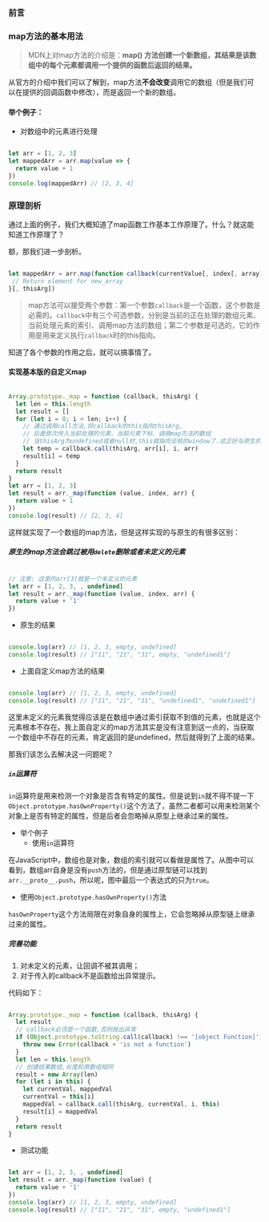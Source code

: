 ### 前言

### map方法的基本用法

> MDN上对map方法的介绍是：**map() 方法创建一个新数组，其结果是该数组中的每个元素都调用一个提供的函数后返回的结果。**

从官方的介绍中我们可以了解到，map方法**不会改变**调用它的数组（但是我们可以在提供的回调函数中修改），而是返回一个新的数组。



#### 举个例子：

- 对数组中的元素进行处理

```javascript

let arr = [1, 2, 3]
let mappedArr = arr.map(value => {
  return value + 1
})
console.log(mappedArr) // [2, 3, 4]

```

### 原理剖析
通过上面的例子，我们大概知道了map函数工作基本工作原理了。什么？就这能知道工作原理了？

额，那我们进一步剖析。


```javascript

let mappedArr = arr.map(function callback(currentValue[, index[, array]]) {
 // Return element for new_array 
}[, thisArg])

```

> map方法可以接受两个参数：第一个参数`callback`是一个函数，这个参数是必需的。`callback`中有三个可选参数，分别是当前的正在处理的数组元素、当前处理元素的索引、调用map方法的数组；第二个参数是可选的，它的作用是用来定义执行`callback`时的this指向。

知道了各个参数的作用之后，就可以搞事情了。

#### 实现基本版的自定义map

```javascript

Array.prototype._map = function (callback, thisArg) {
  let len = this.length
  let result = []
  for (let i = 0; i < len; i++) {
    // 通过调用call方法,将callback的this指向thisArg,
    // 后面依次传入当前处理的元素、当前元素下标、调用map方法的数组
    // 当thisArg为undefined或者null时,this就指向全局的window了.这正好与原生的map方法一致.
    let temp = callback.call(thisArg, arr[i], i, arr)
    result[i] = temp
  }
  return result
}
let arr = [1, 2, 3]
let result = arr._map(function (value, index, arr) {
  return value + 1
})
console.log(result) // [2, 3, 4]

```

这样就实现了一个数组的map方法，但是这样实现的与原生的有很多区别：

##### 原生的map方法会跳过被用`delete`删除或者未定义的元素


```javascript

// 注意: 这里的arr[3]就是一个未定义的元素
let arr = [1, 2, 3, , undefined]
let result = arr._map(function (value, index, arr) {
  return value + '1'
})

```


- 原生的结果

```javascript

console.log(arr) // [1, 2, 3, empty, undefined]
console.log(result) // ["11", "21", "31", empty, "undefined1"]

```

- 上面自定义map方法的结果

```javascript

console.log(arr) // [1, 2, 3, empty, undefined]
console.log(result) // ["11", "21", "31", "undefined1", "undefined1"]

```

这里未定义的元素我觉得应该是在数组中通过索引获取不到值的元素，也就是这个元素根本不存在。我上面自定义的map方法其实是没有注意到这一点的，当获取一个数组中不存在的元素，肯定返回的是undefined，然后就得到了上面的结果。

那我们该怎么去解决这一问题呢？

##### `in`运算符

`in`运算符是用来检测一个对象是否含有特定的属性。但是说到`in`就不得不提一下`Object.prototype.hasOwnProperty()`这个方法了，虽然二者都可以用来检测某个对象上是否有特定的属性，但是后者会忽略掉从原型上继承过来的属性。

- 举个例子
  - 使用`in`运算符

在JavaScript中，数组也是对象，数组的索引就可以看做是属性了。从图中可以看到，数组arr自身是没有`push`方法的，但是通过原型链可以找到`arr.__proto__.push`，所以呢，图中最后一个表达式的只为`true`。
  - 使用`Object.prototype.hasOwnProperty()`方法


`hasOwnProperty`这个方法局限在对象自身的属性上，它会忽略掉从原型链上继承过来的属性。

##### 完善功能

1. 对未定义的元素，让回调不被其调用；
2. 对于传入的callback不是函数给出异常提示。

代码如下：

```javascript

Array.prototype._map = function (callback, thisArg) {
  let result
  // callback必须是一个函数,否则抛出异常
  if (Object.prototype.toString.call(callback) !== '[object Function]') {
    throw new Error(callback + 'is not a function')
  }
  let len = this.length
  // 创建结果数组,长度和原数组相同
  result = new Array(len)
  for (let i in this) {
    let currentVal, mappedVal
    currentVal = this[i]
    mappedVal = callback.call(thisArg, currentVal, i, this)
    result[i] = mappedVal
  }
  return result
}

```

- 测试功能

```javascript

let arr = [1, 2, 3, , undefined]
let result = arr._map(function (value) {
  return value + '1'
})
console.log(arr) // [1, 2, 3, empty, undefined]
console.log(result) // ["11", "21", "31", empty, "undefined1"]

```
 